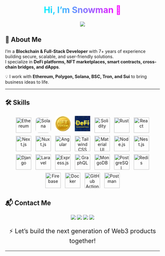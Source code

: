 <h1 align="center">
  <span style="background: linear-gradient(to right, #00f2ff, #ff00ff); -webkit-background-clip: text; color: transparent;">
    Hi, I’m Snowman 👋
  </span>
</h1>

<div align="center">
  <img align="center" src="https://readme-typing-svg.herokuapp.com?font=Fira+Code&size=28&duration=3000&pause=500&color=FF00FF&width=800&lines=Full-Stack+%26+Blockchain+Developer;DeFi+|+NFT+Marketplaces+|+Smart+Contracts;Let's+build+the+future+of+Web3!" />
</div>

## 🌟 About Me

I’m a **Blockchain & Full-Stack Developer** with 7+ years of experience building secure, scalable, and user-friendly solutions.  
I specialize in **DeFi platforms, NFT marketplaces, smart contracts, cross-chain bridges, and dApps**.  

💡 I work with **Ethereum, Polygon, Solana, BSC, Tron, and Sui** to bring business ideas to life.

---

## 🛠 Skills
<p align="center">
  <!-- Blockchain / Web3 -->
  <img src="https://s2.coinmarketcap.com/static/img/coins/64x64/1027.png" title="Ethereum" width="50" height="50" style="margin:5px; animation: float 3s ease-in-out infinite;" />
  <img src="https://s2.coinmarketcap.com/static/img/coins/64x64/5426.png" title="Solana" width="50" height="50" style="margin:5px; border-radius: 10px; animation: float 2.5s ease-in-out infinite;" />
  <img src="https://github.com/kroim/profile/blob/master/icons/icon_nft.png?raw=true" title="NFT" width="50" height="50" style="margin:5px; animation: float 3s ease-in-out infinite;" />
  <img src="https://github.com/kroim/profile/blob/master/icons/icon_defi.png?raw=true" title="DeFi" width="50" height="50" style="margin:5px; animation: float 2.9s ease-in-out infinite;" />
  <img src="https://skillicons.dev/icons?i=solidity" title="Solidity" width="50" height="50" style="margin:5px; animation: float 3s ease-in-out infinite;" />
  <img src="https://skillicons.dev/icons?i=rust" title="Rust" width="50" height="50" style="margin:5px; animation: float 3s ease-in-out infinite;" />
  <img src="https://techstack-generator.vercel.app/react-icon.svg" title="React" width="50" height="50" style="margin:5px; animation: float 3s ease-in-out infinite;" />
  <img src="https://skillicons.dev/icons?i=nextjs" title="Next.js" width="50" height="50" style="margin:5px; animation: float 2.7s ease-in-out infinite;" />
  <img src="https://skillicons.dev/icons?i=nuxtjs" title="Nuxt.js" width="50" height="50" style="margin:5px; animation: float 3.1s ease-in-out infinite;" />
  <img src="https://skillicons.dev/icons?i=angular" title="Angular" width="50" height="50" style="margin:5px; animation: float 3.3s ease-in-out infinite;" />
  <img src="https://skillicons.dev/icons?i=tailwind" title="Tailwind CSS" width="50" height="50" style="margin:5px; animation: float 3s ease-in-out infinite;" />
  <img src="https://skillicons.dev/icons?i=mui" title="Material UI" width="50" height="50" style="margin:5px; animation: float 2.9s ease-in-out infinite;" />
  <img src="https://skillicons.dev/icons?i=nodejs" title="Node.js" width="50" height="50" style="margin:5px; animation: float 2.8s ease-in-out infinite;" />
  <img src="https://skillicons.dev/icons?i=nestjs" title="Nest.js" width="50" height="50" style="margin:5px; animation: float 3s ease-in-out infinite;" />
  <img src="https://skillicons.dev/icons?i=django" title="Django" width="50" height="50" style="margin:5px; animation: float 3.2s ease-in-out infinite;" />
  <img src="https://skillicons.dev/icons?i=laravel" title="Laravel" width="50" height="50" style="margin:5px; animation: float 2.9s ease-in-out infinite;" />
  <img src="https://skillicons.dev/icons?i=express" title="Express.js" width="50" height="50" style="margin:5px; animation: float 2.8s ease-in-out infinite;" />
  <img src="https://skillicons.dev/icons?i=graphql" title="GraphQL" width="50" height="50" style="margin:5px; animation: float 3s ease-in-out infinite;" />
  <img src="https://skillicons.dev/icons?i=mongodb" title="MongoDB" width="50" height="50" style="margin:5px; animation: float 3s ease-in-out infinite;" />
  <img src="https://skillicons.dev/icons?i=postgres" title="PostgreSQL" width="50" height="50" style="margin:5px; animation: float 3.1s ease-in-out infinite;" />
  <img src="https://skillicons.dev/icons?i=redis" title="Redis" width="50" height="50" style="margin:5px; animation: float 3s ease-in-out infinite;" />
  <img src="https://skillicons.dev/icons?i=firebase" title="Firebase" width="50" height="50" style="margin:5px; animation: float 3s ease-in-out infinite;" />
  <img src="https://skillicons.dev/icons?i=docker" title="Docker" width="50" height="50" style="margin:5px; animation: float 3s ease-in-out infinite;" />
  <img src="https://skillicons.dev/icons?i=github" title="GitHub Actions" width="50" height="50" style="margin:5px; animation: float 3.2s ease-in-out infinite;" />
  <img src="https://skillicons.dev/icons?i=postman" title="Postman" width="50" height="50" style="margin:5px; animation: float 3s ease-in-out infinite;" />
</p>

## 📬 Contact Me
<p align="center">
  <a href="mailto:monster.highdev@gmail.com"><img src="https://img.shields.io/badge/Gmail-D14836?style=for-the-badge&logo=gmail&logoColor=white" /></a>
  <a href="https://t.me/@powerful_dev"><img src="https://img.shields.io/badge/Telegram-2CA5E0?style=for-the-badge&logo=telegram&logoColor=white" /></a>
  <a href="https://discord.gg/eGEPhQYSV8"><img src="https://img.shields.io/badge/Discord-7289DA?style=for-the-badge&logo=discord&logoColor=white" /></a>
  <a href="https://slack.com/Snowman"><img src="https://img.shields.io/badge/Slack-4A154B?style=for-the-badge&logo=slack&logoColor=white" /></a>
</p>

<p align="center" style="font-size:20px;">
  ⚡ Let’s build the next generation of Web3 products together!
</p>

---


